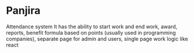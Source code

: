 # Panjira
Attendance system
It has the ability to start work and end work, award, reports, benefit formula based on points (usually used in programming companies), separate page for admin and users, single page work logic like react

